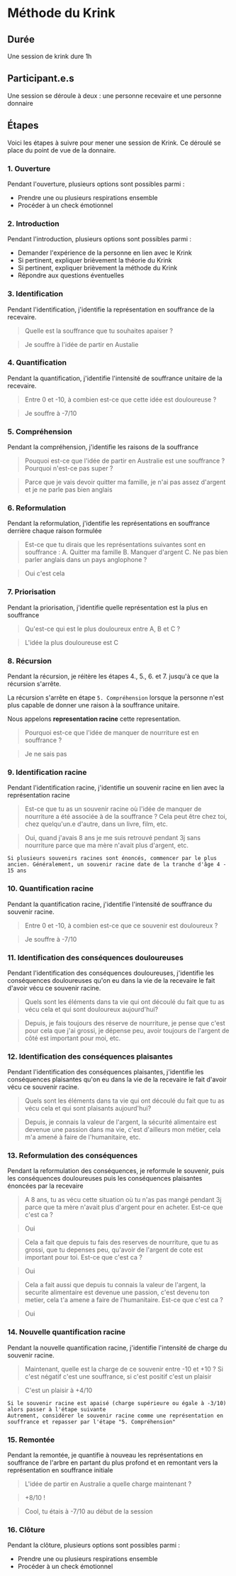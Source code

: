 # Méthode du Krink

## Durée
Une session de krink dure 1h

## Participant.e.s
Une session se déroule à deux : une personne recevaire et une personne donnaire

## Étapes
Voici les étapes à suivre pour mener une session de Krink. Ce déroulé se place du point de vue de la donnaire.

### 1. Ouverture
Pendant l'ouverture, plusieurs options sont possibles parmi :
- Prendre une ou plusieurs respirations ensemble
- Procéder à un check émotionnel

### 2. Introduction
Pendant l'introduction, plusieurs options sont possibles parmi :
- Demander l'expérience de la personne en lien avec le Krink
- Si pertinent, expliquer brièvement la théorie du Krink
- Si pertinent, expliquer brièvement la méthode du Krink
- Répondre aux questions éventuelles

### 3. Identification
Pendant l'identification, j'identifie la représentation en souffrance de la recevaire.
> Quelle est la souffrance que tu souhaites apaiser ?

> Je souffre à l'idée de partir en Austalie

### 4. Quantification
Pendant la quantification, j'identifie l'intensité de souffrance unitaire de la recevaire.
> Entre 0 et -10, à combien est-ce que cette idée est douloureuse  ?

> Je souffre à -7/10

### 5. Compréhension
Pendant la compréhension, j'identifie les raisons de la souffrance
> Pouquoi est-ce que l'idée de partir en Australie est une souffrance ? Pourquoi n'est-ce pas super ?

> Parce que je vais devoir quitter ma famille, je n'ai pas assez d'argent et je ne parle pas bien anglais

### 6. Reformulation
Pendant la reformulation, j'identifie les représentations en souffrance derrière chaque raison formulée
> Est-ce que tu dirais que les représentations suivantes sont en souffrance :
A. Quitter ma famille
B. Manquer d'argent
C. Ne pas bien parler anglais dans un pays anglophone
?

> Oui c'est cela

### 7. Priorisation
Pendant la priorisation, j'identifie quelle représentation est la plus en souffrance
> Qu'est-ce qui est le plus douloureux entre A, B et C ?

> L'idée la plus douloureuse est C

### 8. Récursion
Pendant la récursion, je réitère les étapes 4., 5., 6. et 7. jusqu'à ce que la récursion s'arrête.

La récursion s'arrête en étape `5. Compréhension` lorsque la personne n'est plus capable de donner une raison à la souffrance unitaire.

Nous appelons **representation racine** cette representation.

> Pourquoi est-ce que l'idée de manquer de nourriture est en souffrance ?

> Je ne sais pas

### 9. Identification racine
Pendant l'identification racine, j'identifie un souvenir racine en lien avec la représentation racine
> Est-ce que tu as un souvenir racine où l'idée de manquer de nourriture a été associée à de la souffrance ? Cela peut être chez toi, chez quelqu'un.e d'autre, dans un livre, film, etc.

> Oui, quand j'avais 8 ans je me suis retrouvé pendant 3j sans nourriture parce que ma mère n'avait plus d'argent, etc.

```
Si plusieurs souvenirs racines sont énoncés, commencer par le plus ancien. Généralement, un souvenir racine date de la tranche d'âge 4 - 15 ans
```

### 10. Quantification racine
Pendant la quantification racine, j'identifie l'intensité de souffrance du souvenir racine.
> Entre 0 et -10, à combien est-ce que ce souvenir est douloureux ?

> Je souffre à -7/10

### 11. Identification des conséquences douloureuses
Pendant l'identification des conséquences douloureuses, j'identifie les conséquences douloureuses qu'on eu dans la vie de la recevaire le fait d'avoir vécu ce souvenir racine.
> Quels sont les éléments dans ta vie qui ont découlé du fait que tu as vécu cela et qui sont douloureux aujourd'hui?

> Depuis, je fais toujours des réserve de nourriture, je pense que c'est pour cela que j'ai grossi, je dépense peu, avoir toujours de l'argent de côté est important pour moi, etc.

### 12. Identification des conséquences plaisantes
Pendant l'identification des conséquences plaisantes, j'identifie les conséquences plaisantes qu'on eu dans la vie de la recevaire le fait d'avoir vécu ce souvenir racine.
> Quels sont les éléments dans ta vie qui ont découlé du fait que tu as vécu cela et qui sont plaisants aujourd'hui?

> Depuis, je connais la valeur de l'argent, la sécurité alimentaire est devenue une passion dans ma vie, c'est d'ailleurs mon métier, cela m'a amené à faire de l'humanitaire, etc.

### 13. Reformulation des conséquences
Pendant la reformulation des conséquences, je reformule le souvenir, puis les conséquences douloureuses puis les conséquences plaisantes énoncées par la recevaire
> A 8 ans, tu as vécu cette situation où tu n'as pas mangé pendant 3j parce que ta mère n'avait plus d'argent pour en acheter. Est-ce que c'est ca ?

> Oui

> Cela a fait que depuis tu fais des reserves de nourriture, que tu as grossi, que tu depenses peu, qu'avoir de l'argent de cote est important pour toi. Est-ce que c'est ca ?

> Oui

> Cela a fait aussi que depuis tu connais la valeur de l'argent, la securite alimentaire est devenue une passion, c'est devenu ton metier, cela t'a amene a faire de l'humanitaire. Est-ce que c'est ca ?

> Oui

### 14. Nouvelle quantification racine
Pendant la nouvelle quantification racine, j'identifie l'intensité de charge du souvenir racine.
> Maintenant, quelle est la charge de ce souvenir entre -10 et +10 ? Si c'est négatif c'est une souffrance, si c'est positif c'est un plaisir

> C'est un plaisir à +4/10

```
Si le souvenir racine est apaisé (charge supérieure ou égale à -3/10) alors passer à l'étape suivante
Autrement, considérer le souvenir racine comme une représentation en souffrance et repasser par l'étape "5. Compréhension" 
```

### 15. Remontée
Pendant la remontée, je quantifie à nouveau les représentations en souffrance de l'arbre en partant du plus profond et en remontant vers la représentation en souffrance initiale
> L'idée de partir en Australie a quelle charge maintenant ?

> +8/10 !

> Cool, tu étais à -7/10 au début de la session

### 16. Clôture
Pendant la clôture, plusieurs options sont possibles parmi :
- Prendre une ou plusieurs respirations ensemble
- Procéder à un check émotionnel
